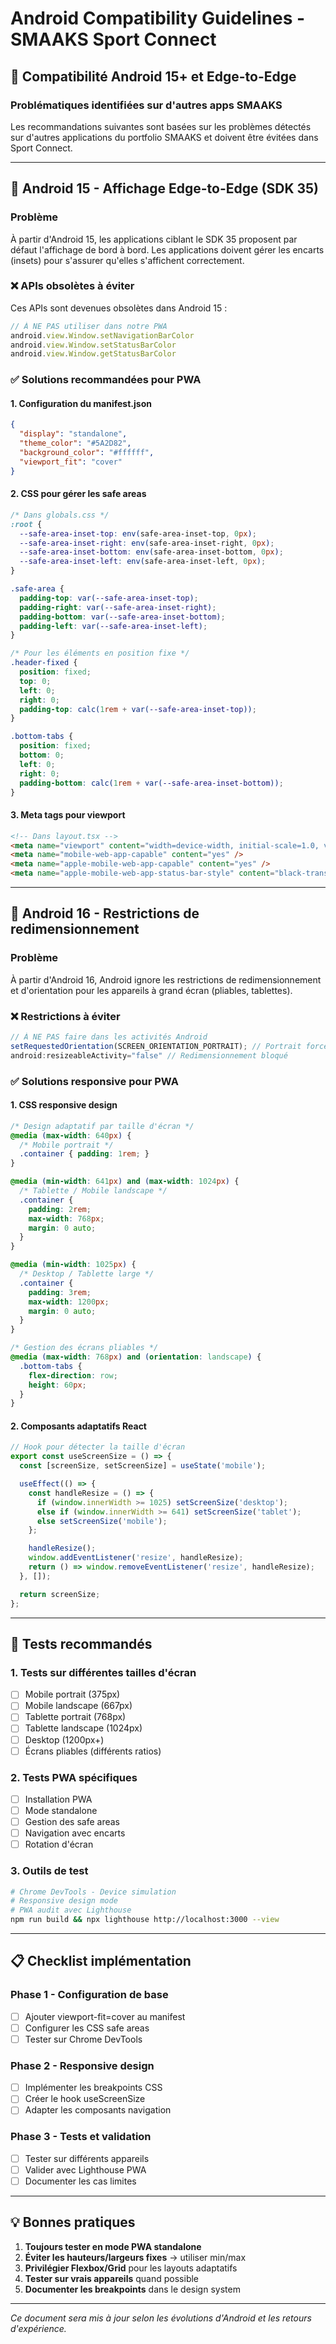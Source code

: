 # Android Compatibility Guidelines - SMAAKS Sport Connect

## 📱 Compatibilité Android 15+ et Edge-to-Edge

### Problématiques identifiées sur d'autres apps SMAAKS

Les recommandations suivantes sont basées sur les problèmes détectés sur d'autres applications du portfolio SMAAKS et doivent être évitées dans Sport Connect.

---

## 🚨 Android 15 - Affichage Edge-to-Edge (SDK 35)

### Problème
À partir d'Android 15, les applications ciblant le SDK 35 proposent par défaut l'affichage de bord à bord. Les applications doivent gérer les encarts (insets) pour s'assurer qu'elles s'affichent correctement.

### ❌ APIs obsolètes à éviter
Ces APIs sont devenues obsolètes dans Android 15 :
```javascript
// À NE PAS utiliser dans notre PWA
android.view.Window.setNavigationBarColor
android.view.Window.setStatusBarColor
android.view.Window.getStatusBarColor
```

### ✅ Solutions recommandées pour PWA

#### 1. Configuration du manifest.json
```json
{
  "display": "standalone",
  "theme_color": "#5A2D82",
  "background_color": "#ffffff",
  "viewport_fit": "cover"
}
```

#### 2. CSS pour gérer les safe areas
```css
/* Dans globals.css */
:root {
  --safe-area-inset-top: env(safe-area-inset-top, 0px);
  --safe-area-inset-right: env(safe-area-inset-right, 0px);
  --safe-area-inset-bottom: env(safe-area-inset-bottom, 0px);
  --safe-area-inset-left: env(safe-area-inset-left, 0px);
}

.safe-area {
  padding-top: var(--safe-area-inset-top);
  padding-right: var(--safe-area-inset-right);
  padding-bottom: var(--safe-area-inset-bottom);
  padding-left: var(--safe-area-inset-left);
}

/* Pour les éléments en position fixe */
.header-fixed {
  position: fixed;
  top: 0;
  left: 0;
  right: 0;
  padding-top: calc(1rem + var(--safe-area-inset-top));
}

.bottom-tabs {
  position: fixed;
  bottom: 0;
  left: 0;
  right: 0;
  padding-bottom: calc(1rem + var(--safe-area-inset-bottom));
}
```

#### 3. Meta tags pour viewport
```html
<!-- Dans layout.tsx -->
<meta name="viewport" content="width=device-width, initial-scale=1.0, viewport-fit=cover" />
<meta name="mobile-web-app-capable" content="yes" />
<meta name="apple-mobile-web-app-capable" content="yes" />
<meta name="apple-mobile-web-app-status-bar-style" content="black-translucent" />
```

---

## 📱 Android 16 - Restrictions de redimensionnement

### Problème
À partir d'Android 16, Android ignore les restrictions de redimensionnement et d'orientation pour les appareils à grand écran (pliables, tablettes).

### ❌ Restrictions à éviter
```javascript
// À NE PAS faire dans les activités Android
setRequestedOrientation(SCREEN_ORIENTATION_PORTRAIT); // Portrait forcé
android:resizeableActivity="false" // Redimensionnement bloqué
```

### ✅ Solutions responsive pour PWA

#### 1. CSS responsive design
```css
/* Design adaptatif par taille d'écran */
@media (max-width: 640px) {
  /* Mobile portrait */
  .container { padding: 1rem; }
}

@media (min-width: 641px) and (max-width: 1024px) {
  /* Tablette / Mobile landscape */
  .container {
    padding: 2rem;
    max-width: 768px;
    margin: 0 auto;
  }
}

@media (min-width: 1025px) {
  /* Desktop / Tablette large */
  .container {
    padding: 3rem;
    max-width: 1200px;
    margin: 0 auto;
  }
}

/* Gestion des écrans pliables */
@media (max-width: 768px) and (orientation: landscape) {
  .bottom-tabs {
    flex-direction: row;
    height: 60px;
  }
}
```

#### 2. Composants adaptatifs React
```typescript
// Hook pour détecter la taille d'écran
export const useScreenSize = () => {
  const [screenSize, setScreenSize] = useState('mobile');

  useEffect(() => {
    const handleResize = () => {
      if (window.innerWidth >= 1025) setScreenSize('desktop');
      else if (window.innerWidth >= 641) setScreenSize('tablet');
      else setScreenSize('mobile');
    };

    handleResize();
    window.addEventListener('resize', handleResize);
    return () => window.removeEventListener('resize', handleResize);
  }, []);

  return screenSize;
};
```

---

## 🧪 Tests recommandés

### 1. Tests sur différentes tailles d'écran
- [ ] Mobile portrait (375px)
- [ ] Mobile landscape (667px)
- [ ] Tablette portrait (768px)
- [ ] Tablette landscape (1024px)
- [ ] Desktop (1200px+)
- [ ] Écrans pliables (différents ratios)

### 2. Tests PWA spécifiques
- [ ] Installation PWA
- [ ] Mode standalone
- [ ] Gestion des safe areas
- [ ] Navigation avec encarts
- [ ] Rotation d'écran

### 3. Outils de test
```bash
# Chrome DevTools - Device simulation
# Responsive design mode
# PWA audit avec Lighthouse
npm run build && npx lighthouse http://localhost:3000 --view
```

---

## 📋 Checklist implémentation

### Phase 1 - Configuration de base
- [ ] Ajouter viewport-fit=cover au manifest
- [ ] Configurer les CSS safe areas
- [ ] Tester sur Chrome DevTools

### Phase 2 - Responsive design
- [ ] Implémenter les breakpoints CSS
- [ ] Créer le hook useScreenSize
- [ ] Adapter les composants navigation

### Phase 3 - Tests et validation
- [ ] Tester sur différents appareils
- [ ] Valider avec Lighthouse PWA
- [ ] Documenter les cas limites

---

## 💡 Bonnes pratiques

1. **Toujours tester en mode PWA standalone**
2. **Éviter les hauteurs/largeurs fixes** → utiliser min/max
3. **Privilégier Flexbox/Grid** pour les layouts adaptatifs
4. **Tester sur vrais appareils** quand possible
5. **Documenter les breakpoints** dans le design system

---

*Ce document sera mis à jour selon les évolutions d'Android et les retours d'expérience.*